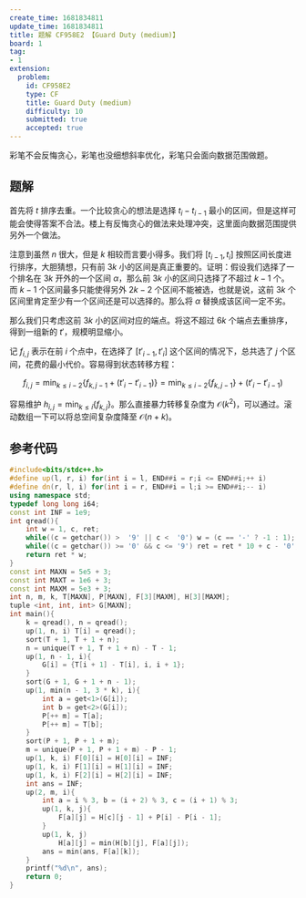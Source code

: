 ```yaml
---
create_time: 1681834811
update_time: 1681834811
title: 题解 CF958E2 【Guard Duty (medium)】
board: 1
tag:
- 1
extension:
  problem:
    id: CF958E2
    type: CF
    title: Guard Duty (medium)
    difficulty: 10
    submitted: true
    accepted: true
---
```


彩笔不会反悔贪心，彩笔也没细想斜率优化，彩笔只会面向数据范围做题。

## 题解

首先将 $t$ 排序去重。一个比较贪心的想法是选择 $t_i-t_{i-1}$ 最小的区间，但是这样可能会使得答案不合法。楼上有反悔贪心的做法来处理冲突，这里面向数据范围提供另外一个做法。

注意到虽然 $n$ 很大，但是 $k$ 相较而言要小得多。我们将 $[t_{i-1},t_i]$ 按照区间长度进行排序，大胆猜想，只有前 $3k$ 小的区间是真正重要的。证明：假设我们选择了一个排名在 $3k$ 开外的一个区间 $\alpha$，那么前 $3k$ 小的区间只选择了不超过 $k-1$ 个。而 $k-1$ 个区间最多只能使得另外 $2k-2$ 个区间不能被选，也就是说，这前 $3k$ 个区间里肯定至少有一个区间还是可以选择的。那么将 $\alpha$ 替换成该区间一定不劣。

那么我们只考虑这前 $3k$ 小的区间对应的端点。将这不超过 $6k$ 个端点去重排序，得到一组新的 $t'$，规模明显缩小。

记 $f_{i,j}$ 表示在前 $i$ 个点中，在选择了 $[t'_{i-1},t'_i]$ 这个区间的情况下，总共选了 $j$ 个区间，花费的最小代价。容易得到状态转移方程：

$$
f_{i,j}=\min_{k\le i-2}\{f_{k,j-1}+(t'_i-t'_{i-1})\}=\min_{k\le i-2}\{f_{k,j-1}\}+(t'_i-t'_{i-1})
$$

容易维护 $h_{i,j}=\min_{k\le i}\{f_{k,j}\}$。那么直接暴力转移复杂度为 $\mathcal O(k^2)$，可以通过。滚动数组一下可以将总空间复杂度降至 $\mathcal O(n+k)$。

## 参考代码

```cpp
#include<bits/stdc++.h>
#define up(l, r, i) for(int i = l, END##i = r;i <= END##i;++ i)
#define dn(r, l, i) for(int i = r, END##i = l;i >= END##i;-- i)
using namespace std;
typedef long long i64;
const int INF = 1e9;
int qread(){
    int w = 1, c, ret;
    while((c = getchar()) >  '9' || c <  '0') w = (c == '-' ? -1 : 1); ret = c - '0';
    while((c = getchar()) >= '0' && c <= '9') ret = ret * 10 + c - '0';
    return ret * w;
}
const int MAXN = 5e5 + 3;
const int MAXT = 1e6 + 3;
const int MAXM = 5e3 + 3;
int n, m, k, T[MAXN], P[MAXN], F[3][MAXM], H[3][MAXM];
tuple <int, int, int> G[MAXN];
int main(){
    k = qread(), n = qread();
    up(1, n, i) T[i] = qread();
    sort(T + 1, T + 1 + n);
    n = unique(T + 1, T + 1 + n) - T - 1;
    up(1, n - 1, i){
        G[i] = {T[i + 1] - T[i], i, i + 1};
    }
    sort(G + 1, G + 1 + n - 1);
    up(1, min(n - 1, 3 * k), i){
        int a = get<1>(G[i]);
        int b = get<2>(G[i]);
        P[++ m] = T[a];
        P[++ m] = T[b];
    }
    sort(P + 1, P + 1 + m);
    m = unique(P + 1, P + 1 + m) - P - 1;
    up(1, k, i) F[0][i] = H[0][i] = INF;
    up(1, k, i) F[1][i] = H[1][i] = INF;
    up(1, k, i) F[2][i] = H[2][i] = INF;
    int ans = INF;
    up(2, m, i){
        int a = i % 3, b = (i + 2) % 3, c = (i + 1) % 3;
        up(1, k, j){
            F[a][j] = H[c][j - 1] + P[i] - P[i - 1];
        }
        up(1, k, j)
            H[a][j] = min(H[b][j], F[a][j]);
        ans = min(ans, F[a][k]);
    }
    printf("%d\n", ans);
    return 0;
}
